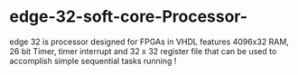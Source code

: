 # edge-32-soft-core-Processor-
edge 32 is processor designed for FPGAs in VHDL features 4096x32 RAM, 26 bit Timer, timer interrupt and 32 x 32 register file that can be used to accomplish simple sequential tasks running ! 
